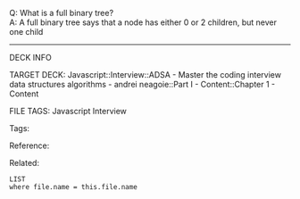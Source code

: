 Q: What is a full binary tree?  
A: A full binary tree says that a node has either 0 or 2 children, but never one child
<!--ID: 1690032123703-->

---

DECK INFO

TARGET DECK: Javascript::Interview::ADSA - Master the coding interview data structures algorithms - andrei neagoie::Part I - Content::Chapter 1 - Content

FILE TAGS: Javascript Interview

Tags:

Reference:

Related:

```dataview
LIST
where file.name = this.file.name
```
